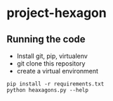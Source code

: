 # project-hexagon

## Running the code
- Install git, pip, virtualenv
- git clone this repository
- create a virtual environment
```
pip install -r requirements.txt
python heaxagons.py --help
```